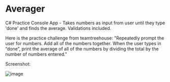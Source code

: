 # Averager

C# Practice Console App - Takes numbers as input from user until they type 'done' and finds the average. Validations included.

Here is the practice challenge from teamtreehouse:
"Repeatedly prompt the user for numbers. Add all of the numbers together. When the user types in “done”, print the average of all of the numbers by dividing the total by the number of numbers entered."

Screenshot:

![image](https://user-images.githubusercontent.com/30088732/47397349-dba61f00-d6fc-11e8-8195-02b7b9b6b370.png)
